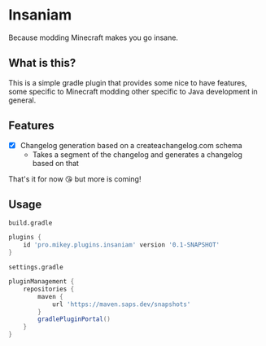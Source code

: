 # Insaniam

Because modding Minecraft makes you go insane.

## What is this?

This is a simple gradle plugin that provides some nice to have features, some specific to Minecraft modding other specific to Java development in general.

## Features

- [x] Changelog generation based on a createachangelog.com schema
  - Takes a segment of the changelog and generates a changelog based on that

That's it for now 😘 but more is coming!

## Usage

`build.gradle`
```groovy
plugins {
    id 'pro.mikey.plugins.insaniam' version '0.1-SNAPSHOT'
}
```

`settings.gradle`
```groovy
pluginManagement {
    repositories {
        maven {
            url 'https://maven.saps.dev/snapshots'
        }
        gradlePluginPortal()
    }
}
```
